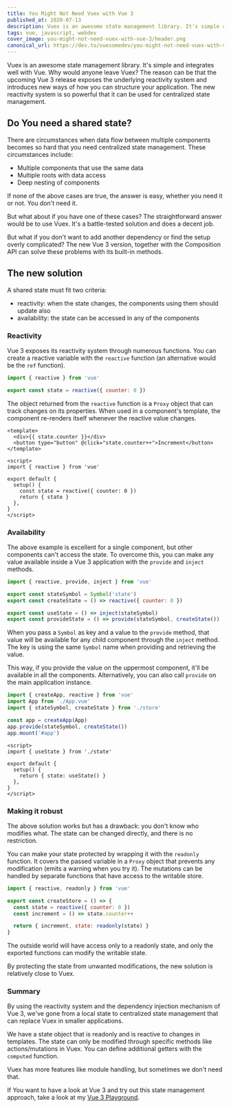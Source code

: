 ```yaml
---
title: You Might Not Need Vuex with Vue 3
published_at: 2020-07-13
description: Vuex is an awesome state management library. It's simple and integrates well with Vue. Why would anyone leave Vuex in Vue 3?
tags: vue, javascript, webdev
cover_image: you-might-not-need-vuex-with-vue-3/header.png
canonical_url: https://dev.to/vuesomedev/you-might-not-need-vuex-with-vue-3-52e4
---
```


Vuex is an awesome state management library. It's simple and integrates well with Vue. Why would anyone leave Vuex? The reason can be that the upcoming Vue 3 release exposes the underlying reactivity system and introduces new ways of how you can structure your application. The new reactivity system is so powerful that it can be used for centralized state management.

## Do You need a shared state?

There are circumstances when data flow between multiple components becomes so hard that you need centralized state management. These circumstances include:

- Multiple components that use the same data
- Multiple roots with data access
- Deep nesting of components

If none of the above cases are true, the answer is easy, whether you need it or not. You don't need it.

But what about if you have one of these cases? The straightforward answer would be to use Vuex. It's a battle-tested solution and does a decent job.

But what if you don't want to add another dependency or find the setup overly complicated? The new Vue 3 version, together with the Composition API can solve these problems with its built-in methods.

## The new solution

A shared state must fit two criteria:

- reactivity: when the state changes, the components using them should update also
- availability: the state can be accessed in any of the components

### Reactivity

Vue 3 exposes its reactivity system through numerous functions. You can create a reactive variable with the `reactive` function (an alternative would be the `ref` function).

```javascript
import { reactive } from 'vue'

export const state = reactive({ counter: 0 })
```

The object returned from the `reactive` function is a `Proxy` object that can track changes on its properties. When used in a component's template, the component re-renders itself whenever the reactive value changes.

```vue
<template>
  <div>{{ state.counter }}</div>
  <button type="button" @click="state.counter++">Increment</button>
</template>

<script>
import { reactive } from 'vue'

export default {
  setup() {
    const state = reactive({ counter: 0 })
    return { state }
  },
}
</script>
```

### Availability

The above example is excellent for a single component, but other components can't access the state. To overcome this, you can make any value available inside a Vue 3 application with the `provide` and `inject` methods.

```javascript
import { reactive, provide, inject } from 'vue'

export const stateSymbol = Symbol('state')
export const createState = () => reactive({ counter: 0 })

export const useState = () => inject(stateSymbol)
export const provideState = () => provide(stateSymbol, createState())
```

When you pass a `Symbol` as key and a value to the `provide` method, that value will be available for any child component through the `inject` method. The key is using the same `Symbol` name when providing and retrieving the value.

<content-img src="you-might-not-need-vuex-with-vue-3/provide-inject.png" alt="Provide Inject" class="img-fluid"></content-img>

This way, if you provide the value on the uppermost component, it'll be available in all the components. Alternatively, you can also call `provide` on the main application instance.

```javascript
import { createApp, reactive } from 'vue'
import App from './App.vue'
import { stateSymbol, createState } from './store'

const app = createApp(App)
app.provide(stateSymbol, createState())
app.mount('#app')
```

```vue
<script>
import { useState } from './state'

export default {
  setup() {
    return { state: useState() }
  },
}
</script>
```

### Making it robust

The above solution works but has a drawback: you don't know who modifies what. The state can be changed directly, and there is no restriction.

You can make your state protected by wrapping it with the `readonly` function. It covers the passed variable in a `Proxy` object that prevents any modification (emits a warning when you try it). The mutations can be handled by separate functions that have access to the writable store.

```javascript
import { reactive, readonly } from 'vue'

export const createStore = () => {
  const state = reactive({ counter: 0 })
  const increment = () => state.counter++

  return { increment, state: readonly(state) }
}
```

The outside world will have access only to a readonly state, and only the exported functions can modify the writable state.

By protecting the state from unwanted modifications, the new solution is relatively close to Vuex.

### Summary

By using the reactivity system and the dependency injection mechanism of Vue 3, we've gone from a local state to centralized state management that can replace Vuex in smaller applications.

We have a state object that is readonly and is reactive to changes in templates. The state can only be modified through specific methods like actions/mutations in Vuex. You can define additional getters with the `computed` function.

Vuex has more features like module handling, but sometimes we don't need that.

If You want to have a look at Vue 3 and try out this state management approach, take a look at my [Vue 3 Playground](https://github.com/blacksonic/vue-3-playground).
